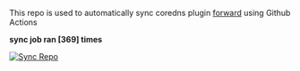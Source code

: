 This repo is used to automatically sync coredns plugin [forward](https://github.com/QZLin/forward) using Github Actions

**sync job ran [369] times**

[![Sync Repo](https://github.com/QZLin/coredns-extract/actions/workflows/sync.yaml/badge.svg)](https://github.com/QZLin/coredns-extract/actions/workflows/sync.yaml)
